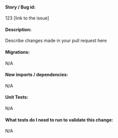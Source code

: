 #### Story / Bug id:
123 [link to the issue]

#### Description:
Describe changes made in your pull request here

#### Migrations:
N/A

#### New imports / dependencies:
N/A

#### Unit Tests:
N/A

#### What tests do I need to run to validate this change:
N/A
